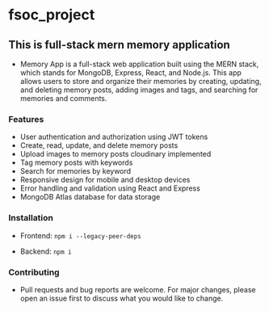 # fsoc_project

## This is full-stack mern memory application

- Memory App is a full-stack web application built using the MERN stack, which stands for MongoDB, Express, React, and Node.js. This app allows users to store and organize their memories by creating, updating, and deleting memory posts, adding images and tags, and searching for memories and comments.

### Features

- User authentication and authorization using JWT tokens
- Create, read, update, and delete memory posts
- Upload images to memory posts cloudinary implemented
- Tag memory posts with keywords
- Search for memories by keyword
- Responsive design for mobile and desktop devices
- Error handling and validation using React and Express
- MongoDB Atlas database for data storage

### Installation

- Frontend: 
``` npm i --legacy-peer-deps ```

- Backend:
``` npm i ```

### Contributing

- Pull requests and bug reports are welcome. For major changes, please open an issue first to discuss what you would like to change.
